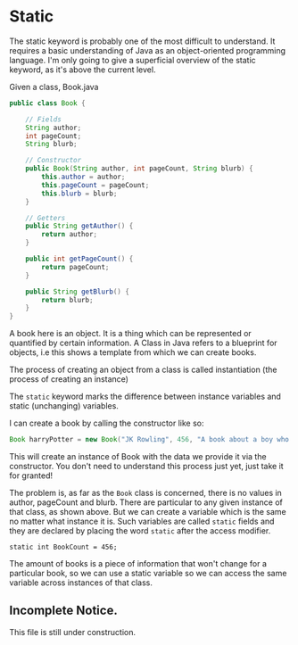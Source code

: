 # Static

The static keyword is probably one of the most difficult to understand. It requires a basic understanding of Java as an object-oriented programming language. I'm only going to give a superficial overview of the static keyword, as it's above the current level. 

Given a class, Book.java
```java
public class Book {

    // Fields
    String author;
    int pageCount;
    String blurb;

    // Constructor
    public Book(String author, int pageCount, String blurb) {
        this.author = author;
        this.pageCount = pageCount;
        this.blurb = blurb;
    }

    // Getters
    public String getAuthor() {
        return author;
    }

    public int getPageCount() {
        return pageCount;
    }

    public String getBlurb() {
        return blurb;
    }
}
```

A book here is an object. It is a thing which can be represented or quantified by certain information. A Class in Java refers to a blueprint for objects, i.e this shows a template from which we can create books. 

The process of creating an object from a class is called instantiation (the process of creating an instance) 

The `static` keyword marks the difference between instance variables and static (unchanging) variables. 

I can create a book by calling the constructor like so:
```java
Book harryPotter = new Book("JK Rowling", 456, "A book about a boy who finds out he's actually a wizard!");
```

This will create an instance of Book with the data we provide it via the constructor. You don't need to understand this process just yet, just take it for granted! 

The problem is, as far as the `Book` class is concerned, there is no values in author, pageCount and blurb. There are particular to any given instance of that class, as shown above. But we can create a variable which is the same no matter what instance it is. Such variables are called `static` fields and they are declared by placing the word `static` after the access modifier. 

```
static int BookCount = 456;
```

The amount of books is a piece of information that won't change for a particular book, so we can use a static variable so we can access the same variable across instances of that class. 



## Incomplete Notice.

This file is still under construction.
